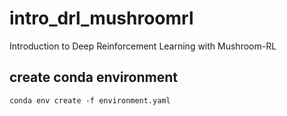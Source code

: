 # intro_drl_mushroomrl
Introduction to Deep Reinforcement Learning with Mushroom-RL

## create conda environment

```
conda env create -f environment.yaml
```